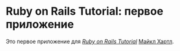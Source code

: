 # Ruby on Rails Tutorial: первое приложение

Это первое приложение для
[*Ruby on Rails Tutorial*](http://railstutorial.ru/)
 [Майкл Хартл](http://michaelhartl.com/).